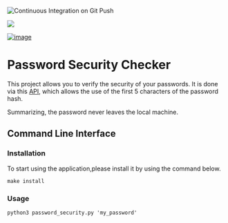 
![Continuous Integration on Git Push](https://github.com/Schots/password_security/actions/workflows/main.yml/badge.svg)

![](https://img.shields.io/github/license/schots/password_security)

[![image](https://user-images.githubusercontent.com/8209798/112394472-86123a00-8cdb-11eb-9cf5-6e539255b3f5.png)](https://haveibeenpwned.com/)

# Password Security Checker

This project allows you to verify the security of your passwords.
It is done via this [API](https://haveibeenpwned.com/API/v3#SearchingPwnedPasswordsByRange), which allows
the use of the first 5 characters of the password hash. 

Summarizing, the password never leaves the local machine. 

## Command Line Interface 

### Installation

To start using the application,please install it by using the command below.

``` make install ```

### Usage

``` python3 password_security.py 'my_password' ```


